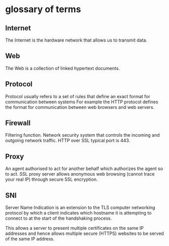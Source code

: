 # glossary of terms

## Internet

The Internet is the hardware network that allows us to transmit data.

## Web

The Web is a collection of linked hypertext documents.

## Protocol

Protocol usually refers to a set of rules that define an exact format for communication between systems For example the HTTP protocol defines the format for communication between web browsers and web servers.

## Firewall

Filtering function. Network security system that controls the incoming and outgoing network traffic.
HTTP over SSL typical port is 443.

## Proxy

An agent authorised to act for another behalf which authorizes the agent so to act.
SSL proxy server allows anonymous web browsing (cannot trace your real IP) through secure SSL encryption.

## SNI

Server Name Indication is an extension to the TLS computer networking protocol by which a client indicates which hostname it is attempting to connect to at the start of the handshaking process.

This allows a server to present multiple certificates on the same IP addresses and hence allows multiple secure (HTTPS) websites to be served of the same IP address.